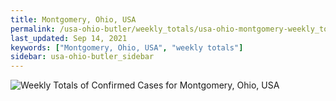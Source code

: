 ```yaml
---
title: Montgomery, Ohio, USA
permalink: /usa-ohio-butler/weekly_totals/usa-ohio-montgomery-weekly_totals.html
last_updated: Sep 14, 2021
keywords: ["Montgomery, Ohio, USA", "weekly totals"]
sidebar: usa-ohio-butler_sidebar
---
```


![Weekly Totals of Confirmed Cases for Montgomery, Ohio, USA](/covid_tracker/images/graphs/usa-ohio-montgomery-weekly_totals_graph.png)
